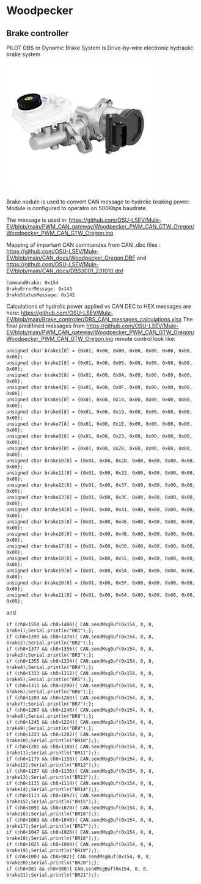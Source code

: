 # Woodpecker 
## Brake controller

PILOT DBS or Dynamic Brake System is Drive-by-wire electronic hydraulic brake system

![image](Pilot_DBS_small.jpg)

Brake nodule is used to convert CAN message to hydrolic braking power.
Module is configured to operatro on 500Kbps baudrate.


The message is used in: https://github.com/OSU-LSEV/Mule-EV/blob/main/PWM_CAN_gateway/Woodpecker_PWM_CAN_GTW_Oregon/Woodpecker_PWM_CAN_GTW_Oregon.ino

Mapping of important CAN commandes from CAN .dbc files : https://github.com/OSU-LSEV/Mule-EV/blob/main/CAN_docs/Woodpecker_Oregon.DBF  and https://github.com/OSU-LSEV/Mule-EV/blob/main/CAN_docs/DBS3001_231010.dbf 
```
CommandBrake: 0x154
BrakeErrorMessage: 0x143
BrakeStatusMessage: 0x142

```
Calculations of hydrolic power applied vs CAN DEC to HEX messages are here: https://github.com/OSU-LSEV/Mule-EV/blob/main/Brake_controller/DBS_CAN_messages_calculations.xlsx The final predifined messages from https://github.com/OSU-LSEV/Mule-EV/blob/main/PWM_CAN_gateway/Woodpecker_PWM_CAN_GTW_Oregon/Woodpecker_PWM_CAN_GTW_Oregon.ino   remote control look like:
```
unsigned char brake1[8] = {0x01, 0x00, 0x00, 0x00, 0x00, 0x00, 0x00, 0x00};
unsigned char brake2[8] = {0x01, 0x00, 0x05, 0x00, 0x00, 0x00, 0x00, 0x00};
unsigned char brake3[8] = {0x01, 0x00, 0x0A, 0x00, 0x00, 0x00, 0x00, 0x00};
unsigned char brake4[8] = {0x01, 0x00, 0x0F, 0x00, 0x00, 0x00, 0x00, 0x00};
unsigned char brake5[8] = {0x01, 0x00, 0x14, 0x00, 0x00, 0x00, 0x00, 0x00};
unsigned char brake6[8] = {0x01, 0x00, 0x19, 0x00, 0x00, 0x00, 0x00, 0x00};
unsigned char brake7[8] = {0x01, 0x00, 0x1E, 0x00, 0x00, 0x00, 0x00, 0x00};
unsigned char brake8[8] = {0x01, 0x00, 0x23, 0x00, 0x00, 0x00, 0x00, 0x00};
unsigned char brake9[8] = {0x01, 0x00, 0x28, 0x00, 0x00, 0x00, 0x00, 0x00};
unsigned char brake10[8] = {0x01, 0x00, 0x2D, 0x00, 0x00, 0x00, 0x00, 0x00};
unsigned char brake11[8] = {0x01, 0x00, 0x32, 0x00, 0x00, 0x00, 0x00, 0x00};
unsigned char brake12[8] = {0x01, 0x00, 0x37, 0x00, 0x00, 0x00, 0x00, 0x00};
unsigned char brake13[8] = {0x01, 0x00, 0x3C, 0x00, 0x00, 0x00, 0x00, 0x00};
unsigned char brake14[8] = {0x01, 0x00, 0x41, 0x00, 0x00, 0x00, 0x00, 0x00};
unsigned char brake15[8] = {0x01, 0x00, 0x46, 0x00, 0x00, 0x00, 0x00, 0x00};
unsigned char brake16[8] = {0x01, 0x00, 0x4B, 0x00, 0x00, 0x00, 0x00, 0x00};
unsigned char brake17[8] = {0x01, 0x00, 0x50, 0x00, 0x00, 0x00, 0x00, 0x00};
unsigned char brake18[8] = {0x01, 0x00, 0x55, 0x00, 0x00, 0x00, 0x00, 0x00};
unsigned char brake19[8] = {0x01, 0x00, 0x5A, 0x00, 0x00, 0x00, 0x00, 0x00};
unsigned char brake20[8] = {0x01, 0x00, 0x5F, 0x00, 0x00, 0x00, 0x00, 0x00};
unsigned char brake21[8] = {0x01, 0x00, 0x64, 0x00, 0x00, 0x00, 0x00, 0x00};
```

and

```
if (ch8<1550 && ch8>1400){ CAN.sendMsgBuf(0x154, 0, 8, brake1);Serial.println("BR1");};
if (ch8<1399 && ch8>1378){ CAN.sendMsgBuf(0x154, 0, 8, brake2);Serial.println("BR2");};
if (ch8<1377 && ch8>1356){ CAN.sendMsgBuf(0x154, 0, 8, brake3);Serial.println("BR3");};
if (ch8<1355 && ch8>1334){ CAN.sendMsgBuf(0x154, 0, 8, brake4);Serial.println("BR4");};
if (ch8<1333 && ch8>1312){ CAN.sendMsgBuf(0x154, 0, 8, brake5);Serial.println("BR5");};
if (ch8<1311 && ch8>1290){ CAN.sendMsgBuf(0x154, 0, 8, brake6);Serial.println("BR6");};
if (ch8<1289 && ch8>1268){ CAN.sendMsgBuf(0x154, 0, 8, brake7);Serial.println("BR7");};
if (ch8<1267 && ch8>1246){ CAN.sendMsgBuf(0x154, 0, 8, brake8);Serial.println("BR8");};
if (ch8<1245 && ch8>1224){ CAN.sendMsgBuf(0x154, 0, 8, brake9);Serial.println("BR9");};
if (ch8<1223 && ch8>1202){ CAN.sendMsgBuf(0x154, 0, 8, brake10);Serial.println("BR10");};
if (ch8<1201 && ch8>1180){ CAN.sendMsgBuf(0x154, 0, 8, brake11);Serial.println("BR11");};
if (ch8<1179 && ch8>1158){ CAN.sendMsgBuf(0x154, 0, 8, brake12);Serial.println("BR12");};
if (ch8<1157 && ch8>1136){ CAN.sendMsgBuf(0x154, 0, 8, brake13);Serial.println("BR13");};
if (ch8<1135 && ch8>1114){ CAN.sendMsgBuf(0x154, 0, 8, brake14);Serial.println("BR14");};
if (ch8<1113 && ch8>1092){ CAN.sendMsgBuf(0x154, 0, 8, brake15);Serial.println("BR15");};
if (ch8<1091 && ch8>1070){ CAN.sendMsgBuf(0x154, 0, 8, brake16);Serial.println("BR16");};
if (ch8<1069 && ch8>1048){ CAN.sendMsgBuf(0x154, 0, 8, brake17);Serial.println("BR17");};
if (ch8<1047 && ch8>1026){ CAN.sendMsgBuf(0x154, 0, 8, brake18);Serial.println("BR18");};
if (ch8<1025 && ch8>1004){ CAN.sendMsgBuf(0x154, 0, 8, brake19);Serial.println("BR19");};
if (ch8<1003 && ch8>982){ CAN.sendMsgBuf(0x154, 0, 8, brake20);Serial.println("BR20");};
if (ch8<981 && ch8>980){ CAN.sendMsgBuf(0x154, 0, 8, brake21);Serial.println("BR21");};
```
